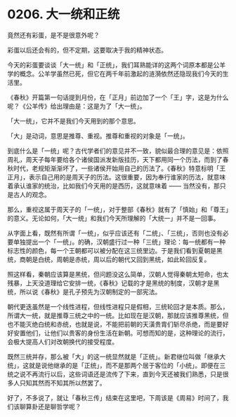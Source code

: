 # 0206. 大一统和正统

竟然还有彩蛋，是不是很意外呢？

彩蛋以后还会有的，但不定期，这要取决于我的精神状态。

今天的彩蛋要谈谈「大一统」和「正统」，我们耳熟能详的这两个词原本都是公羊学的概念。公羊学虽然已死，但它在两千年前激起的涟漪依然还隐现我们今天的生活里。

《春秋》开篇第一句话提到月份，在「正月」前边加了一个「王」字，这是为什么呢？《公羊传》给出理由是：这是为了「大一统」。

「大一统」，它并不是我们今天用到的那个意思。

「大」是动词，意思是推尊、重视。推尊和重视的对象是「一统」。

到底什么是「一统」呢？古代学者们的意见并不一致，貌似最合理的意见是：依照周礼，周天子每年要给各个诸侯国派发新版挂历，天下都用同一个历法，而到了春秋时代，老规矩渐渐坏了，一些诸侯开始用自己的历法了。《春秋》特意标明「王正月」，表示自己用的是周天子的历法。这很重要，因为奉行谁家的历法，就意味着承认谁家的统治，比如我们今天用的是西历，这就意味着 —— 当然没有，那只是古人的观念。

那么，重视这属于周天子的「一统」，对于整部《春秋》就有了「慎始」和「尊王」的意义。无论如何，「大一统」和我们今天所理解的「大统一」并不是一回事。

从字面上看，既然有所谓「一统」，似乎应该还有「二统」、「三统」，否则也没有必要单独提出一个「一统」。的确，汉朝盛行过一种「三统」理论：每一统都有一种标志性的颜色，每一个王朝都可以被分配在这三统里边。于是我们看到夏朝是黑统，商朝是白统，周朝是赤统，周以后的朝代又回到黑统，如此轮回反复。

照这样看，秦朝应该算是黑统，但问题没这么简单，汉朝人觉得秦朝太短命，也太残暴，上天没道理给它安排一统，《春秋》记载的才是黑统的制度，汉朝才是黑统，所以说《春秋》是孔子预先为汉朝制定的一部宪法。

朝代更迭虽然是一个线性进程，但线性进程只是假相，三统轮回才是本质。那么，所谓大一统，就是推尊三统之中的一统。比如现在是汉朝，那就应该推尊黑统，但也不能灭绝白统和赤统，也就是说，不能把前朝的天潢贵胄们斩尽杀绝，而是要好好安置他们，让他们以贵客的身份生活在新朝。可想而知的是，这种理论的流行，会极大提高人们对改朝换代的接受程度。

既然三统并存，那么被「大」的这一统显然就是「正统」。新君继位叫做「继承大统」，这就是说他继承的是「正统」，而不是那两个居于客位的「小统」。即便在三统之说不再流行以后，这些词语还是流传了下来，直到今天还被我们熟悉，只是很多人只知其然而不知其所以然罢了。

好了，不多说了，就让「春秋三传」结束在这里吧，下周该是《周易》时间了，我们该聊算卦还是聊哲学呢？

